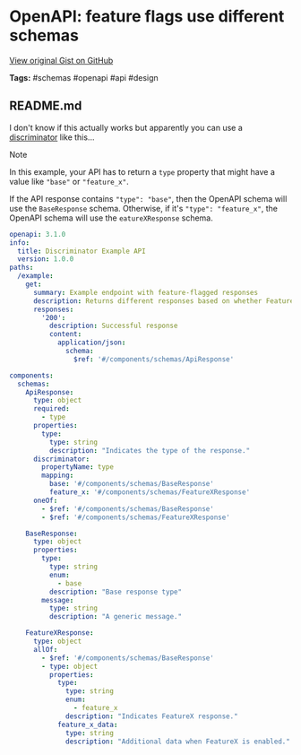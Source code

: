 # OpenAPI: feature flags use different schemas 

[View original Gist on GitHub](https://gist.github.com/Integralist/12a6f901da071120d3a45e41b3eb0f12)

**Tags:** #schemas #openapi #api #design

## README.md

I don't know if this actually works but apparently you can use a [discriminator](https://swagger.io/docs/specification/v3_0/data-models/inheritance-and-polymorphism/#discriminator) like this...

> [!NOTE]
> In this example, your API has to return a `type` property that might have a value like `"base"` or `"feature_x"`.

If the API response contains `"type": "base"`, then the OpenAPI schema will use the `BaseResponse` schema. 
Otherwise, if it's `"type": "feature_x"`, the OpenAPI schema will use the `eatureXResponse` schema.

```yaml
openapi: 3.1.0
info:
  title: Discriminator Example API
  version: 1.0.0
paths:
  /example:
    get:
      summary: Example endpoint with feature-flagged responses
      description: Returns different responses based on whether FeatureX is enabled.
      responses:
        '200':
          description: Successful response
          content:
            application/json:
              schema:
                $ref: '#/components/schemas/ApiResponse'

components:
  schemas:
    ApiResponse:
      type: object
      required:
        - type
      properties:
        type:
          type: string
          description: "Indicates the type of the response."
      discriminator:
        propertyName: type
        mapping:
          base: '#/components/schemas/BaseResponse'
          feature_x: '#/components/schemas/FeatureXResponse'
      oneOf:
        - $ref: '#/components/schemas/BaseResponse'
        - $ref: '#/components/schemas/FeatureXResponse'

    BaseResponse:
      type: object
      properties:
        type:
          type: string
          enum:
            - base
          description: "Base response type"
        message:
          type: string
          description: "A generic message."

    FeatureXResponse:
      type: object
      allOf:
        - $ref: '#/components/schemas/BaseResponse'
        - type: object
          properties:
            type:
              type: string
              enum:
                - feature_x
              description: "Indicates FeatureX response."
            feature_x_data:
              type: string
              description: "Additional data when FeatureX is enabled."
```


